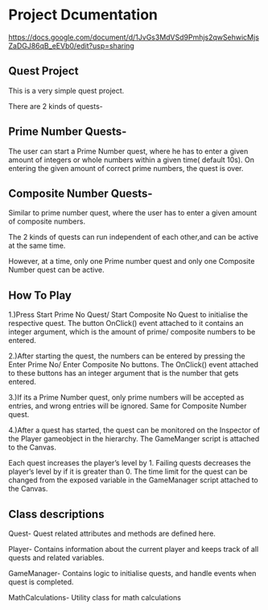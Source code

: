 # Project Dcumentation
https://docs.google.com/document/d/1JvGs3MdVSd9Pmhjs2qwSehwicMjsZaDGJ86qB_eEVb0/edit?usp=sharing

## Quest Project 

This is a very simple quest project. 

There are 2 kinds of quests- 

## Prime Number Quests-
The user can start a Prime Number quest, where he has to enter a given amount of integers or whole numbers within a given time( default 10s). On entering the given amount of correct prime numbers, the quest is over.

## Composite Number Quests-
Similar to prime number quest, where the user has to enter a given amount of composite numbers.

The 2 kinds of quests can run independent of each other,and can be active at the same time.

However, at a time, only one Prime number quest and only one Composite Number quest can be active.

## How To Play

1.)Press Start Prime No Quest/ Start Composite No Quest to initialise the respective quest. The button OnClick() event attached to it contains an integer argument, which is the amount of prime/ composite numbers to be entered.

2.)After starting the quest, the numbers can be entered by pressing the Enter Prime No/ Enter Composite No buttons. The OnClick() event attached to these buttons has an integer argument that is the number that gets entered. 

3.)If its a Prime Number quest, only prime numbers will be accepted as entries, and wrong entries will be ignored. Same for Composite Number quest.

4.)After a quest has started, the quest can be monitored on the Inspector of the Player gameobject in the hierarchy. The GameManger script is attached to the Canvas.

Each quest increases the player’s level by 1. Failing quests decreases the player’s level by if it is greater than 0. The time limit for the quest can be changed from the exposed variable in the GameManager script attached to the Canvas.


## Class descriptions

Quest- Quest related attributes and methods are defined here. 

Player- Contains information about the current player and keeps track of all quests and related variables.

GameManager- Contains logic to initialise quests, and handle events when quest is completed.

MathCalculations- Utility class for math calculations


